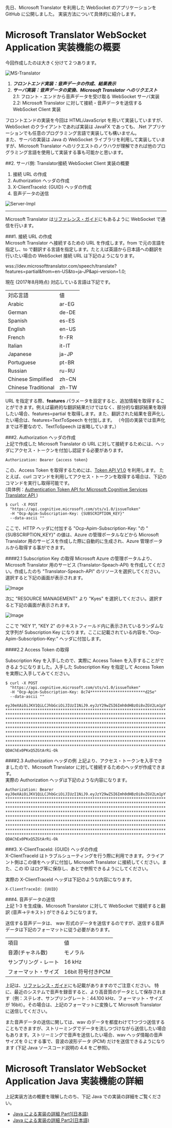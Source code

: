 先日、Microsoft Translator を利用した WebSocket のアプリケーションを GitHub に公開しました。
実装方法について具体的に紹介します。

# Microsoft Translator WebSocket Application 実装機能の概要

今回作成したのは大きく分けて２つあります。

![MS-Translator](https://c1.staticflickr.com/5/4343/36229105460_21fc464b42.jpg)


1. ***フロントエンド実装：音声データの作成、結果表示***
2. ***サーバ実装：音声データの変換、Microsoft Translator へのリクエスト***  
  2.1: フロント・エンドから音声データを受け取る WebSocket サーバ実装  
  2.2: Microsoft Translator に対して接続・音声データを送信する WebSocket Client 実装 

フロントエンドの実装を今回は HTML/JavaScript を用いて実装していますが、WebSocket のクライアントであれば実装は JavaFX であっても、.Net アプリケーションでも任意のプログラミング言語で実装しても構いません。  
また、サーバの実装は Java の WebSocket ライブラリを利用して実装していますが、Microsoft Translator へのリクエストのノウハウが理解できれば他のプログラミング言語を使用して実装する事も可能かと思います。

##2. サーバ側: Translator接続 WebSocket Client 実装の概要

 1. 接続 URL の作成
 2. Authorization ヘッダの作成
 3. X-ClientTraceId: {GUID} ヘッダの作成
 4. 音声データの送信  

![Server-Impl](https://c1.staticflickr.com/5/4342/36625812485_009363be97.jpg)

----
Microsoft Translator は<A HREF="http://docs.microsofttranslator.com/speech-translate.html">リファレンス・ガイド</A>にもあるように WebSocket で通信を行います。  

###1. 接続 URL の作成  
Microsoft Translator へ接続するための URL を作成します。from で元の言語を指定し、to で翻訳する言語を指定します。たとえば英語から日本語への翻訳を行いたい場合の WebSocket 接続 URL は下記のようになります。  

wss://dev.microsofttranslator.com/speech/translate?features=partial&from=en-US&to=ja-JP&api-version=1.0;  

現在 (2017年8月時点) 対応している言語は下記です。
<table>
<tr><td>対応言語</Td><td>値</td></tr>
<tr><td> Arabic </Td><td>ar-EG</td></tr>
<tr><td> German </Td><td>de-DE</td></tr>
<tr><td> Spanish </Td><td>es-ES</td></tr>
<tr><td> English </Td><td>en-US</td></tr>
<tr><td> French </Td><td>fr-FR</td></tr>
<tr><td> Italian </Td><td>it-IT</td></tr>
<tr><td> Japanese </Td><td>ja-JP</td></tr>
<tr><td> Portuguese </Td><td>pt-BR</td></tr>
<tr><td> Russian </Td><td>ru-RU</td></tr>
<tr><td> Chinese Simplified </Td><td>zh-CN</td></tr>
<tr><td> Chinese Traditional </Td><td>zh-TW</td></tr>
</table>  
URL を指定する際、<b>features</b> パラメータを設定すると、追加情報を取得することができます。例えば最終的な翻訳結果だけではなく、部分的な翻訳結果を取得したい場合、features=partial を取得します。また、翻訳された結果を音声化したい場合は、features=TextToSpeech を付加します。  
（今回の実装では音声化までは不要なので、TextToSpeech は省略しています。）  

###2. Authorization ヘッダの作成  
上記で作成した Microsoft Translator の URL に対して接続するためには、ヘッダにアクセス・トークンを付加し認証する必要があります。  

```
Authorization: Bearer {access token}
```  

この、Access Token を取得するためには、[Token API V1.0](https://dev.cognitive.microsoft.com/docs/services/57346a70b4769d2694911369/operations/57346edcb5816c23e4bf7421) を利用します。
たとえば、curl コマンドを利用してアクセス・トークンを取得する場合は、下記のコマンドを実行し取得可能です。  
(具体例：[Authentication Token API for Microsoft Cognitive Services Translator API
](http://docs.microsofttranslator.com/oauth-token.html))

```
$ curl -X POST 
  "https://api.cognitive.microsoft.com/sts/v1.0/issueToken" 
  -H "Ocp-Apim-Subscription-Key: {SUBSCRIPTION_KEY}" 
  --data-ascii ""
```

ここで、HTTP ヘッダに付加する "Ocp-Apim-Subscription-Key: "の "{SUBSCRIPTION_KEY}" の値は、Azure の管理ポータルなどから Microsoft Translator 用のサービスを作成した際に自動的に生成され、Azure 管理ポータルから取得する事ができます。


####2.1 Subscription Key の取得
Microsoft Azure の管理ポータルより、Microsoft Translator 用のサービス (Translator-Speach-API) を作成してください。作成したのち "Translator-Speach-API" のリソースを選択してください。選択すると下記の画面が表示されます。

![Image](https://c1.staticflickr.com/5/4385/36229070970_a746117f9b.jpg)

次に "RESOURCE MANAGEMENT" より "Kyes" を選択してください。選択すると下記の画面が表示されます。

![Image](https://c1.staticflickr.com/5/4368/36487708461_0de0b4ae79.jpg)

ここで "KEY 1", "KEY 2" のテキストフィールド内に表示されているランダムな文字列が Subscription Key になります。ここに記載されている内容を、”Ocp-Apim-Subscription-Key:” ヘッダに付加します。


####2.2 Access Token の取得

Subscription Key を入手したので、実際に Access Token を入手することができるようになりました。入手した Subscription Key を指定して Access Token を実際に入手してみてください。

```
$ curl -X POST 
  "https://api.cognitive.microsoft.com/sts/v1.0/issueToken" 
  -H "Ocp-Apim-Subscription-Key: 8c74************************d25e" 
  --data-ascii ""  

eyJ0eXAiOiJKV1QiLCJhbGciOiJIUzI1NiJ9.eyJzY29wZSI6Imh0dHBzOi8vZGV2Lm1pY
**********************************************************************  
**********************************************************************  
**********************************************************************  
**********************************************************************  **********************************************************************  
**********************************************************************  
**********************************************************************  
**********************************************************************  
**********************************************************************  
QDAChEx0PKxQ5ZGtArRi-Ok 
```

####2.3 Authorization ヘッダの例
上記より、アクセス・トークンを入手できましたので、Microsoft Translator に対して接続するためのヘッダが作成できます。  
実際の Authorization ヘッダは下記のような内容になります。

```
Authorization: Bearer eyJ0eXAiOiJKV1QiLCJhbGciOiJIUzI1NiJ9.eyJzY29wZSI6Imh0dHBzOi8vZGV2Lm1pY
**********************************************************************  
**********************************************************************  
**********************************************************************  
**********************************************************************  **********************************************************************  
**********************************************************************  
**********************************************************************  
**********************************************************************  
**********************************************************************  
QDAChEx0PKxQ5ZGtArRi-Ok 
```  


###3. X-ClientTraceId: {GUID} ヘッダの作成  
X-ClientTraceId はトラブルシューティングを行う際に利用できます。クライアント側はこの値をヘッダに付加し Microsoft Translator に接続してください。また、この ID はログ等に保存し、あとで参照できるようにしてください。


実際の X-ClientTraceId ヘッダは下記のような内容になります。

```
X-ClientTraceId: {UUID}
```  

###4. 音声データの送信  
上記 1-3 を生成後、Microsoft Translator に対して WebSocket で接続すると翻訳 (音声→テキスト) ができるようになります。  

送信する音声データは、 wav 形式のデータを送信するのですが、送信する音声データは下記のフォーマットに従う必要があります。  
<table>
<tr><td>項目</td><td>値</td></tr>
<tr><td>音源(チャネル数)</td><td>モノラル</td></tr>
<tr><td>サンプリング・レート</td><td>16 kHz</td></tr>
<tr><td>フォーマット・サイズ</td><td>16bit 符号付きPCM</td></tr>
</table>  
上記は、<A HREF="http://docs.microsofttranslator.com/speech-translate.html">リファレンス・ガイド</A>にも記載がありますのでご注意ください。  
特に、最近のシステムで音声を録音すると、より高音質のデータとして保存されます（例：ステレオ、サンプリングレート：44.100 kHz、フォーマット・サイズが 16bit）。その場合は、上記のフォーマットに変換して Microsoft Translator に送信してください。  

また音声データの送信に関しては、wav のデータを都度わけて1つづつ送信することもできますが、ストリーミングでデータを流しつづけながら送信したい場合もあります。ストリーミングで音声を送信したい場合、wav ヘッダ情報の音声サイズを 0 にする事で、音波の波形データ (PCM) だけを送信できるようになります (下記 Java ソースコード説明の 4.4 をご参照)。  

# Microsoft Translator WebSocket Application Java 実装機能の詳細

上記実装方法の概要を理解したのち、下記 Java での実装の詳細をご覧ください。

* [Java による実装の詳細 Part1(日本語)](https://github.com/yoshioterada/Microsoft-Translator-WebSocket-Java/ExplanationOfImplebyJava-1.md)  
* [Java による実装の詳細 Part2(日本語)](https://github.com/yoshioterada/Microsoft-Translator-WebSocket-Java/ExplanationOfImplebyJava-2.md)

